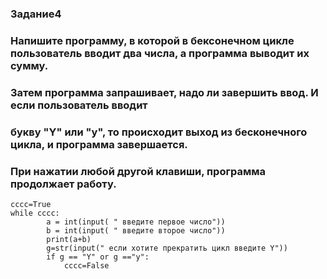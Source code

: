 ### Задание4
### Напишите программу, в которой в бексонечном цикле пользователь вводит два числа, а программа выводит их сумму. 
### Затем программа запрашивает, надо ли завершить ввод. И если пользователь вводит
### букву "Y" или "y", то происходит выход из бесконечного цикла, и программа завершается.
### При нажатии любой другой клавиши, программа продолжает работу.

```
cccc=True
while cccc:
        a = int(input( " введите первое число"))
        b = int(input( " введите второе число"))
        print(a+b)
        g=str(input(" если хотите прекратить цикл введите Y"))
        if g == "Y" or g =="y":
            cccc=False
```